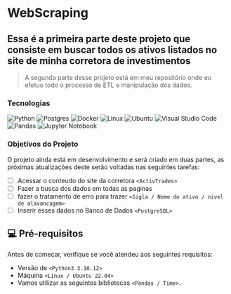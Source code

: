 # WebScraping 
## Essa é a primeira parte deste projeto que consiste em buscar todos os ativos listados no site de minha corretora de investimentos
> A segunda parte desse projeto está em meu repositório onde eu efetuo todo o processo de ETL e manipulação dos dados.

### Tecnologias

![Python](https://img.shields.io/badge/python-3670A0?style=for-the-badge&logo=python&logoColor=ffdd54)
![Postgres](https://img.shields.io/badge/postgres-%23316192.svg?style=for-the-badge&logo=postgresql&logoColor=white)
![Docker](https://img.shields.io/badge/docker-%230db7ed.svg?style=for-the-badge&logo=docker&logoColor=white)
![Linux](https://img.shields.io/badge/Linux-FCC624?style=for-the-badge&logo=linux&logoColor=black)
![Ubuntu](https://img.shields.io/badge/Ubuntu-E95420?style=for-the-badge&logo=ubuntu&logoColor=white)
![Visual Studio Code](https://img.shields.io/badge/Visual%20Studio%20Code-0078d7.svg?style=for-the-badge&logo=visual-studio-code&logoColor=white)
![Pandas](https://img.shields.io/badge/pandas-%23150458.svg?style=for-the-badge&logo=pandas&logoColor=white)
![Jupyter Notebook](https://img.shields.io/badge/jupyter-%23FA0F00.svg?style=for-the-badge&logo=jupyter&logoColor=white)



### Objetivos do Projeto

O projeto ainda está em desenvolvimento e será criado em duas partes, as próximas atualizações deste serão voltadas nas seguintes tarefas:

- [ ] Acessar o conteudo do site da corretora `<ActivTrades>`
- [ ] Fazer a busca dos dados em todas as paginas
- [ ] fazer o tratamento de erro para trazer `<Sigla / Nome do ativo / nivel de alavancagem>`
- [ ] Inserir esses dados no Banco de Dados `<PostgreSQL>`

## 💻 Pré-requisitos

Antes de começar, verifique se você atendeu aos seguintes requisitos:

- Versão de `<Python3 3.10.12>`
- Máquina `<Linux / Ubuntu 22.04>`
- Vamos utilizar as seguintes bibliotecas `<Pandas / Time>`.
